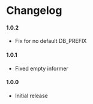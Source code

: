 # Changelog

#### 1.0.2
* Fix for no default DB_PREFIX

#### 1.0.1
* Fixed empty informer

#### 1.0.0
* Initial release